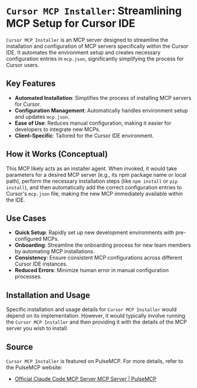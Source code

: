 
# `Cursor MCP Installer`: Streamlining MCP Setup for Cursor IDE

`Cursor MCP Installer` is an MCP server designed to streamline the installation and configuration of MCP servers specifically within the Cursor IDE. It automates the environment setup and creates necessary configuration entries in `mcp.json`, significantly simplifying the process for Cursor users.

## Key Features

*   **Automated Installation**: Simplifies the process of installing MCP servers for Cursor.
*   **Configuration Management**: Automatically handles environment setup and updates `mcp.json`.
*   **Ease of Use**: Reduces manual configuration, making it easier for developers to integrate new MCPs.
*   **Client-Specific**: Tailored for the Cursor IDE environment.

## How it Works (Conceptual)

This MCP likely acts as an installer agent. When invoked, it would take parameters for a desired MCP server (e.g., its npm package name or local path), perform the necessary installation steps (like `npm install` or `pip install`), and then automatically add the correct configuration entries to Cursor's `mcp.json` file, making the new MCP immediately available within the IDE.

## Use Cases

*   **Quick Setup**: Rapidly set up new development environments with pre-configured MCPs.
*   **Onboarding**: Streamline the onboarding process for new team members by automating MCP installations.
*   **Consistency**: Ensure consistent MCP configurations across different Cursor IDE instances.
*   **Reduced Errors**: Minimize human error in manual configuration processes.

## Installation and Usage

Specific installation and usage details for `Cursor MCP Installer` would depend on its implementation. However, it would typically involve running the `Cursor MCP Installer` and then providing it with the details of the MCP server you wish to install.

## Source

`Cursor MCP Installer` is featured on PulseMCP. For more details, refer to the PulseMCP website:

*   [Official Claude Code MCP Server MCP Server | PulseMCP](https://www.pulsemcp.com/servers/claude-code)


